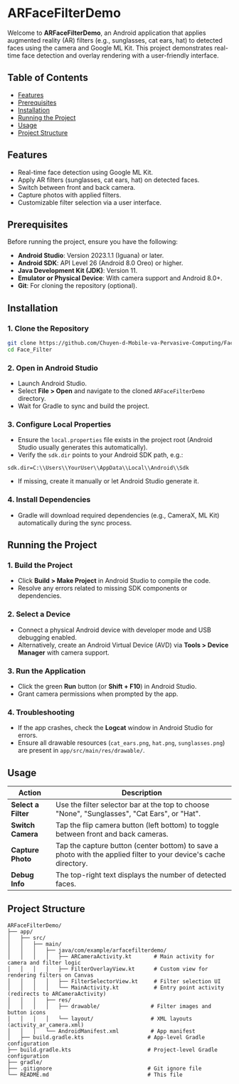# ARFaceFilterDemo

Welcome to **ARFaceFilterDemo**, an Android application that applies augmented reality (AR) filters (e.g., sunglasses, cat ears, hat) to detected faces using the camera and Google ML Kit. This project demonstrates real-time face detection and overlay rendering with a user-friendly interface.

## Table of Contents
- [Features](#features)
- [Prerequisites](#prerequisites)
- [Installation](#installation)
- [Running the Project](#running-the-project)
- [Usage](#usage)
- [Project Structure](#project-structure)

## Features
- Real-time face detection using Google ML Kit.
- Apply AR filters (sunglasses, cat ears, hat) on detected faces.
- Switch between front and back camera.
- Capture photos with applied filters.
- Customizable filter selection via a user interface.

## Prerequisites
Before running the project, ensure you have the following:
- **Android Studio**: Version 2023.1.1 (Iguana) or later.
- **Android SDK**: API Level 26 (Android 8.0 Oreo) or higher.
- **Java Development Kit (JDK)**: Version 11.
- **Emulator or Physical Device**: With camera support and Android 8.0+.
- **Git**: For cloning the repository (optional).

## Installation

### 1. Clone the Repository
```bash
git clone https://github.com/Chuyen-d-Mobile-va-Pervasive-Computing/Face_Filter.git
cd Face_Filter
```

### 2. Open in Android Studio
- Launch Android Studio.
- Select **File > Open** and navigate to the cloned `ARFaceFilterDemo` directory.
- Wait for Gradle to sync and build the project.

### 3. Configure Local Properties
- Ensure the `local.properties` file exists in the project root (Android Studio usually generates this automatically).
- Verify the `sdk.dir` points to your Android SDK path, e.g.:
```
sdk.dir=C:\\Users\\YourUser\\AppData\\Local\\Android\\Sdk
```
- If missing, create it manually or let Android Studio generate it.

### 4. Install Dependencies
- Gradle will download required dependencies (e.g., CameraX, ML Kit) automatically during the sync process.

## Running the Project

### 1. Build the Project
- Click **Build > Make Project** in Android Studio to compile the code.
- Resolve any errors related to missing SDK components or dependencies.

### 2. Select a Device
- Connect a physical Android device with developer mode and USB debugging enabled.
- Alternatively, create an Android Virtual Device (AVD) via **Tools > Device Manager** with camera support.

### 3. Run the Application
- Click the green **Run** button (or **Shift + F10**) in Android Studio.
- Grant camera permissions when prompted by the app.

### 4. Troubleshooting
- If the app crashes, check the **Logcat** window in Android Studio for errors.
- Ensure all drawable resources (`cat_ears.png`, `hat.png`, `sunglasses.png`) are present in `app/src/main/res/drawable/`.

## Usage
| **Action**           | **Description**                                                                 |
|----------------------|---------------------------------------------------------------------------------|
| **Select a Filter**  | Use the filter selector bar at the top to choose "None", "Sunglasses", "Cat Ears", or "Hat". |
| **Switch Camera**    | Tap the flip camera button (left bottom) to toggle between front and back cameras. |
| **Capture Photo**    | Tap the capture button (center bottom) to save a photo with the applied filter to your device's cache directory. |
| **Debug Info**       | The top-right text displays the number of detected faces.                        |

## Project Structure
```
ARFaceFilterDemo/
├── app/
│   ├── src/
│   │   ├── main/
│   │   │   ├── java/com/example/arfacefilterdemo/
│   │   │   │   ├── ARCameraActivity.kt       # Main activity for camera and filter logic
│   │   │   │   ├── FilterOverlayView.kt      # Custom view for rendering filters on Canvas
│   │   │   │   ├── FilterSelectorView.kt     # Filter selection UI
│   │   │   │   └── MainActivity.kt           # Entry point activity (redirects to ARCameraActivity)
│   │   │   ├── res/
│   │   │   │   ├── drawable/                # Filter images and button icons
│   │   │   │   └── layout/                  # XML layouts (activity_ar_camera.xml)
│   │   │   └── AndroidManifest.xml          # App manifest
│   ├── build.gradle.kts                    # App-level Gradle configuration
├── build.gradle.kts                        # Project-level Gradle configuration
├── gradle/
├── .gitignore                              # Git ignore file
└── README.md                               # This file
```

